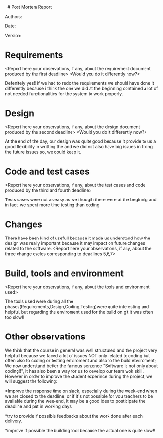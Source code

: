 ﻿﻿﻿﻿﻿﻿﻿﻿﻿﻿﻿﻿﻿ ﻿ ﻿﻿# Post Mortem ReportAuthors:Date:Version:<This document is about your observations and lessons learnt on the project. They will not be used to grade the project> # Requirements<Report here your observations, if any, about the requirement document produced by the first deadline><Would you do it differently now?>Defenitely yes!! if we had to redo the requirements we should have done it differently because i think the one we did at the beginning contained a lot of not needed functionalities for the system to work properly.# Design<Report here your observations, if any, about the design  document produced by the second  deadline><Would you do it differently now?>At the end of the day, our design was quite good because it provide to us a good flexibility in writting the and we did not also have big issues in fixing the future issues so, we could keep it.# Code and test cases<Report here your observations, if any, about the test cases and code produced by the third and fourth deadline>Tests cases were not as easy as we thougth there were at the beginnig and in fact, we spent more time testing than coding# ChangesThere have been kind of usefull because it made us understand how the design was really important because it may impact on future changes related to the software.<Report here your observations, if any, about the three change cycles corresponding to deadlines 5,6,7># Build, tools and environment<Report here your observations, if any, about the tools and environment used>The tools used were during all the phases(Requirements,Design,Coding,Testing)were quite interesting and helpful, but regarding the enviroment used for the build on git it was often too slow!!# Other observations<Report here any other comment or suggestion >We think that the course in general was well structured and the project very helpfull because we faced a lot of issues NOT only related to coding but often also to coding or testing enviroment and also to the build ebviroment; We now understand better the famous sentence "Software is not only about coding!!", it has also been a way for us to develop our team wok skill. However in order to improve the student experince during the project, we will suggest the following:*Improve the response time on slack, especially during the week-end when we are closed to the deadline; or if it's not possible for you teachers to be available during the wee-end, it may be a good idea to posticipate the deadline and put in working days.*try to provide if possible feedbacks about the work done after each delivery.*improve if possible the building tool because the actual one is quite slow!!